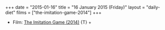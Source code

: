+++
date = "2015-01-16"
title = "16 January 2015 (Friday)"
layout = "daily-diet"
films = ["the-imitation-game-2014"]
+++

<ul>
<li class="entry Film">Film: <a href="/films/the-imitation-game-2014">The Imitation Game (2014)</a> {T} +</li>
</ul>
